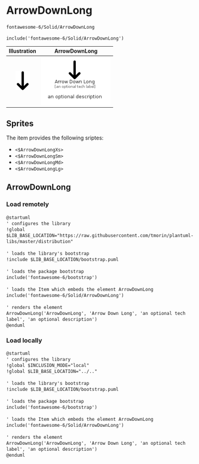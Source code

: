 # ArrowDownLong


```text
fontawesome-6/Solid/ArrowDownLong
```

```text
include('fontawesome-6/Solid/ArrowDownLong')
```



| Illustration | ArrowDownLong |
| :---: | :---: |
| ![illustration for Illustration](../../fontawesome-6/Solid/ArrowDownLong.png) | ![illustration for ArrowDownLong](../../fontawesome-6/Solid/ArrowDownLong.Local.png) |



## Sprites
The item provides the following sriptes:

- `<$ArrowDownLongXs>`
- `<$ArrowDownLongSm>`
- `<$ArrowDownLongMd>`
- `<$ArrowDownLongLg>`





## ArrowDownLong

### Load remotely
```plantuml
@startuml
' configures the library
!global $LIB_BASE_LOCATION="https://raw.githubusercontent.com/tmorin/plantuml-libs/master/distribution"

' loads the library's bootstrap
!include $LIB_BASE_LOCATION/bootstrap.puml

' loads the package bootstrap
include('fontawesome-6/bootstrap')

' loads the Item which embeds the element ArrowDownLong
include('fontawesome-6/Solid/ArrowDownLong')

' renders the element
ArrowDownLong('ArrowDownLong', 'Arrow Down Long', 'an optional tech label', 'an optional description')
@enduml
```

### Load locally
```plantuml
@startuml
' configures the library
!global $INCLUSION_MODE="local"
!global $LIB_BASE_LOCATION="../.."

' loads the library's bootstrap
!include $LIB_BASE_LOCATION/bootstrap.puml

' loads the package bootstrap
include('fontawesome-6/bootstrap')

' loads the Item which embeds the element ArrowDownLong
include('fontawesome-6/Solid/ArrowDownLong')

' renders the element
ArrowDownLong('ArrowDownLong', 'Arrow Down Long', 'an optional tech label', 'an optional description')
@enduml
```

